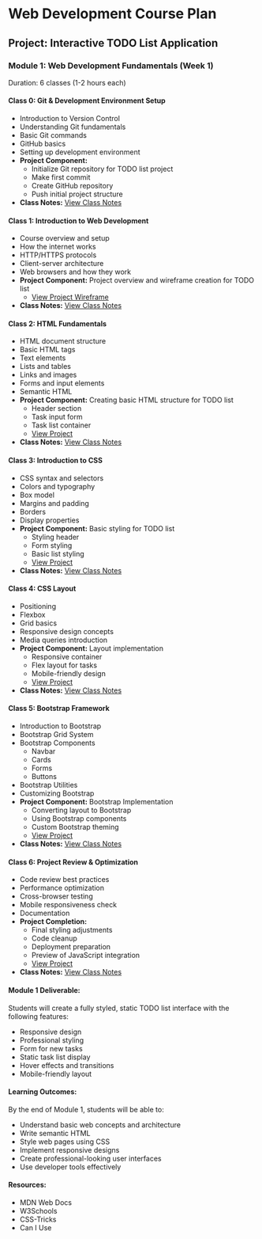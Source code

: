 # Web Development Course Plan
## Project: Interactive TODO List Application

### Module 1: Web Development Fundamentals (Week 1)
Duration: 6 classes (1-2 hours each)

#### Class 0: Git & Development Environment Setup
- Introduction to Version Control
- Understanding Git fundamentals
- Basic Git commands
- GitHub basics
- Setting up development environment
- **Project Component:** 
  - Initialize Git repository for TODO list project
  - Make first commit
  - Create GitHub repository
  - Push initial project structure
- **Class Notes:** [View Class Notes](Module1Classes/class0_notes.md)

#### Class 1: Introduction to Web Development
- Course overview and setup
- How the internet works
- HTTP/HTTPS protocols
- Client-server architecture
- Web browsers and how they work
- **Project Component:** Project overview and wireframe creation for TODO list
  - [View Project Wireframe](https://harinder441.github.io/webdevcourse/Module1Components/class1_wireframe.html)
- **Class Notes:** [View Class Notes](Module1Classes/class1_notes.md)



#### Class 2: HTML Fundamentals
- HTML document structure
- Basic HTML tags
- Text elements
- Lists and tables
- Links and images
- Forms and input elements
- Semantic HTML
- **Project Component:** Creating basic HTML structure for TODO list
  - Header section
  - Task input form
  - Task list container
  - [View Project](https://harinder441.github.io/webdevcourse/Module1Components/class2_structure.html)
- **Class Notes:** [View Class Notes](Module1Classes/class2_notes.md)


#### Class 3: Introduction to CSS
- CSS syntax and selectors
- Colors and typography
- Box model
- Margins and padding
- Borders
- Display properties
- **Project Component:** Basic styling for TODO list
  - Styling header
  - Form styling
  - Basic list styling
  - [View Project](https://harinder441.github.io/webdevcourse/Module1Components/class3_basic_styling.html)
- **Class Notes:** [View Class Notes](Module1Classes/class3_notes.md)

#### Class 4: CSS Layout
- Positioning
- Flexbox
- Grid basics
- Responsive design concepts
- Media queries introduction
- **Project Component:** Layout implementation
  - Responsive container
  - Flex layout for tasks
  - Mobile-friendly design
  - [View Project](https://harinder441.github.io/webdevcourse/Module1Components/class4_layout.html)
- **Class Notes:** [View Class Notes](Module1Classes/class4_notes.md)


#### Class 5: Bootstrap Framework
- Introduction to Bootstrap
- Bootstrap Grid System
- Bootstrap Components
  - Navbar
  - Cards
  - Forms
  - Buttons
- Bootstrap Utilities
- Customizing Bootstrap
- **Project Component:** Bootstrap Implementation
  - Converting layout to Bootstrap
  - Using Bootstrap components
  - Custom Bootstrap theming
  - [View Project](https://harinder441.github.io/webdevcourse/Module1Components/class5_bootstrap.html)
- **Class Notes:** [View Class Notes](Module1Classes/class5_notes.md)


#### Class 6: Project Review & Optimization
- Code review best practices
- Performance optimization
- Cross-browser testing
- Mobile responsiveness check
- Documentation
- **Project Completion:**
  - Final styling adjustments
  - Code cleanup
  - Deployment preparation
  - Preview of JavaScript integration
  - [View Project](https://harinder441.github.io/webdevcourse/Module1Components/class6_final.html)
- **Class Notes:** [View Class Notes](Module1Classes/class6_notes.md)


#### Module 1 Deliverable:
Students will create a fully styled, static TODO list interface with the following features:
- Responsive design
- Professional styling
- Form for new tasks
- Static task list display
- Hover effects and transitions
- Mobile-friendly layout

#### Learning Outcomes:
By the end of Module 1, students will be able to:
- Understand basic web concepts and architecture
- Write semantic HTML
- Style web pages using CSS
- Implement responsive designs
- Create professional-looking user interfaces
- Use developer tools effectively

#### Resources:
- MDN Web Docs
- W3Schools
- CSS-Tricks
- Can I Use

